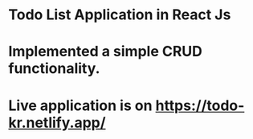 # Todo List Application in React Js

# Implemented a simple CRUD functionality.

# Live application is on https://todo-kr.netlify.app/
